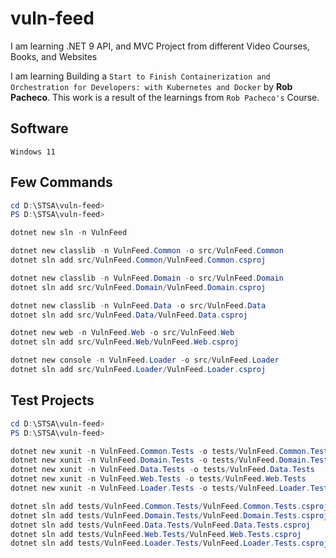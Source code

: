 # vuln-feed

I am learning .NET 9 API, and MVC Project from different Video Courses, Books, and Websites

I am learning Building a `Start to Finish Containerization and Orchestration for Developers: with Kubernetes and Docker` by **Rob Pacheco**. This work is a result of the learnings from `Rob Pacheco's` Course.

## Software

```text
Windows 11
```

## Few Commands

```powershell
cd D:\STSA\vuln-feed>
PS D:\STSA\vuln-feed>

dotnet new sln -n VulnFeed

dotnet new classlib -n VulnFeed.Common -o src/VulnFeed.Common
dotnet sln add src/VulnFeed.Common/VulnFeed.Common.csproj

dotnet new classlib -n VulnFeed.Domain -o src/VulnFeed.Domain
dotnet sln add src/VulnFeed.Domain/VulnFeed.Domain.csproj

dotnet new classlib -n VulnFeed.Data -o src/VulnFeed.Data
dotnet sln add src/VulnFeed.Data/VulnFeed.Data.csproj

dotnet new web -n VulnFeed.Web -o src/VulnFeed.Web
dotnet sln add src/VulnFeed.Web/VulnFeed.Web.csproj

dotnet new console -n VulnFeed.Loader -o src/VulnFeed.Loader
dotnet sln add src/VulnFeed.Loader/VulnFeed.Loader.csproj
```

## Test Projects

```powershell
cd D:\STSA\vuln-feed>
PS D:\STSA\vuln-feed>

dotnet new xunit -n VulnFeed.Common.Tests -o tests/VulnFeed.Common.Tests
dotnet new xunit -n VulnFeed.Domain.Tests -o tests/VulnFeed.Domain.Tests
dotnet new xunit -n VulnFeed.Data.Tests -o tests/VulnFeed.Data.Tests
dotnet new xunit -n VulnFeed.Web.Tests -o tests/VulnFeed.Web.Tests
dotnet new xunit -n VulnFeed.Loader.Tests -o tests/VulnFeed.Loader.Tests

dotnet sln add tests/VulnFeed.Common.Tests/VulnFeed.Common.Tests.csproj
dotnet sln add tests/VulnFeed.Domain.Tests/VulnFeed.Domain.Tests.csproj
dotnet sln add tests/VulnFeed.Data.Tests/VulnFeed.Data.Tests.csproj
dotnet sln add tests/VulnFeed.Web.Tests/VulnFeed.Web.Tests.csproj
dotnet sln add tests/VulnFeed.Loader.Tests/VulnFeed.Loader.Tests.csproj
```
